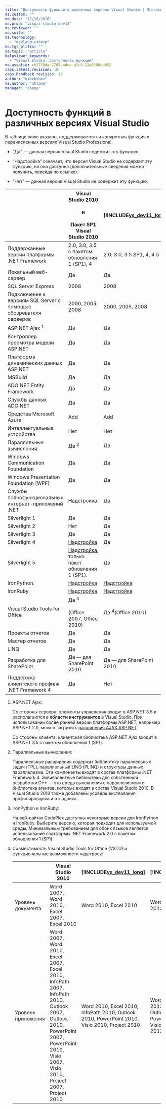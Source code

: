 ```yaml
---
title: "Доступность функций в различных версиях Visual Studio | Microsoft Docs"
ms.custom: ""
ms.date: "12/16/2016"
ms.prod: "visual-studio-dev14"
ms.reviewer: ""
ms.suite: ""
ms.technology: 
  - "devlang-csharp"
ms.tgt_pltfrm: ""
ms.topic: "article"
helpviewer_keywords: 
  - "Visual Studio, доступность функций"
ms.assetid: cb2728da-7705-4dea-a1c3-12a0388cb652
caps.latest.revision: 18
caps.handback.revision: 18
author: "mikeblome"
ms.author: "mblome"
manager: "douge"
---
```

# Доступность функций в различных версиях Visual Studio
В таблице ниже указано, поддерживается ли конкретная функция в перечисленных версиях Visual Studio Professional.  
  
-   "Да" — данная версия Visual Studio содержит эту функцию.  
  
-   "Надстройка" означает, что версия Visual Studio не содержит эту функцию, но она доступна \(дополнительные сведения можно получить, перейдя по ссылке\).  
  
-   "Нет" — данная версия Visual Studio не содержит эту функцию.  
  
||Visual Studio 2010<br /><br /> и<br /><br /> Пакет SP1 Visual Studio 2010|[!INCLUDE[vs_dev11_long](../build/includes/vs_dev11_long_md.md)]|[!INCLUDE[vs_dev12](../atl-mfc-shared/includes/vs_dev12_md.md)]|  
|-|---------------------------------------------------------------|-------------------------------------------------------------------|--------------------------------------------------------------|  
|Поддержанные версии платформы .NET Framework|2.0, 3.0, 3.5 с пакетом обновления 1 \(SP1\), 4|2.0, 3.0, 3.5 SP1, 4, 4.5|2.0, 3.0, 3.5 SP1, 4, 4.5, 4.5.1|  
|Локальный веб\-сервер|Да|Да|Да|  
|SQL Server Express|2008|2008|2008|  
|Подключение к версиям SQL Server с помощью обозревателя серверов|2000, 2005, 2008|2000, 2005, 2008|2000, 2005, 2008|  
|ASP.NET Ajax <sup>1</sup>|Да|Да|Да|  
|Контроллер просмотра модели ASP.NET|Да|Да|Да|  
|Платформа динамических данных ASP.NET|Да|Да|Да|  
|MSBuild|Да|Да|Да|  
|ADO.NET Entity Framework|Да|Да|Да|  
|Службы данных ADO.NET|Да|Да|Да|  
|Средства Microsoft Azure|Add|Add||  
|Интеллектуальные устройства|Нет|Нет||  
|Параллельные вычисления|Да <sup>2</sup>|Да|Да|  
|Windows Communication Foundation|Да|Да|Да|  
|Windows Presentation Foundation \(WPF\)|Да|Да|Да|  
|Службы полнофункциональных интернет\-приложений .NET|[Надстройка](http://go.microsoft.com/fwlink/?LinkID=230768)|Да|Да|  
|Silverlight 1|Да|Да|Да|  
|Silverlight 2|Нет|Да|Да|  
|Silverlight 3|Да|Да|Да|  
|Silverlight 4|[Надстройка](http://go.microsoft.com/fwlink/?LinkID=153710)|Да|Да|  
|Silverlight 5|[Надстройка](http://go.microsoft.com/fwlink/?LinkID=215392), только пакет обновления 1 \(SP1\).|Да|Да|  
|IronPython.|[Надстройка](http://go.microsoft.com/fwlink/?LinkID=183863)|[Надстройка](http://go.microsoft.com/fwlink/?LinkID=183863)|[Надстройка](http://go.microsoft.com/fwlink/?LinkID=183863)|  
|IronRuby|[Надстройка](http://go.microsoft.com/fwlink/?LinkID=183864)|[Надстройка](http://go.microsoft.com/fwlink/?LinkID=183864)|[Надстройка](http://go.microsoft.com/fwlink/?LinkID=183864)|  
|Visual Studio Tools for Office|Да <sup>4</sup><br /><br /> \(Office 2007, Office 2010\)|Да <sup>4</sup>\(Office 2010\)|Да <sup>4</sup>\(Office 2013\)|  
|Проекты отчетов|Да|Да|Да|  
|Мастер отчетов|Да|Да|Да|  
|LINQ|Да|Да|Да|  
|Разработка для SharePoint|Да — для SharePoint 2010|Да — для SharePoint 2010|Да — для SharePoint 2013|  
|Поддержка клиентского профиля .NET Framework 4|Да|Нет|Нет|  
  
1.  ASP.NET Ajax:  
  
     Со стороны сервера: элементы управления входят в ASP.NET 3.5 и располагаются в **области инструментов** в Visual Studio.  При использовании более ранней версии платформы ASP.NET, например ASP.NET 2.0, можно загрузить [расширения AJAX ASP.NET](http://go.microsoft.com/fwlink/?LinkID=75360).  
  
     Со стороны клиента: клиентская библиотека ASP.NET Ajax входит в ASP.NET 3.5 с пакетом обновления 1 \(SP1\).  
  
2.  Параллельные вычисления:  
  
     Параллельные расширения содержат библиотеку параллельных задач \(TPL\), параллельный LINQ \(PLINQ\) и структуры данных параллелизма. Эти компоненты входят в состав платформы .NET Framework 4.  Эквивалентные библиотеки для собственной разработки С\+\+ — это среда выполнения с параллелизмом и библиотека агентов, которые входят в состав Visual Studio 2010.  В Visual Studio 2010 также добавлены усовершенствования профилировщика и отладчика.  
  
3.  IronPython и IronRuby:  
  
     На веб\-сайтах CodePlex доступны некоторые версии для IronPython и IronRuby.  Выберите версию, которая подходит для используемой среды.  Минимальным требованием для обоих языков является использование платформы .NET Framework 2.0 с пакетом обновления 1 \(SP1\).  
  
4.  Совместимость Visual Studio Tools for Office \(VSTO\) и функциональные возможности надстроек:  
  
    ||Visual Studio 2010|[!INCLUDE[vs_dev11_long](../build/includes/vs_dev11_long_md.md)]|[!INCLUDE[vs_dev12](../atl-mfc-shared/includes/vs_dev12_md.md)]|  
    |-|------------------------|-------------------------------------------------------------------|--------------------------------------------------------------|  
    |Уровень документа|Word 2007, Word 2010, Excel 2007, Excel 2010|Word 2010, Excel 2010|Word 2013, Excel 2013|  
    |Уровень приложения|Word 2007, Word 2010, Excel 2007, Excel 2010, InfoPath 2007, InfoPath 2010, Outlook 2007, Outlook 2010, PowerPoint 2007, PowerPoint 2010, Visio 2007, Visio 2010, Project 2007, Project 2010|Word 2010, Excel 2010, InfoPath 2010, Outlook 2010, PowerPoint 2010, Visio 2010, Project 2010|Word 2013, Excel 2013, InfoPath 2013, Outlook 2013, PowerPoint 2013, Visio 2013, Project 2013|